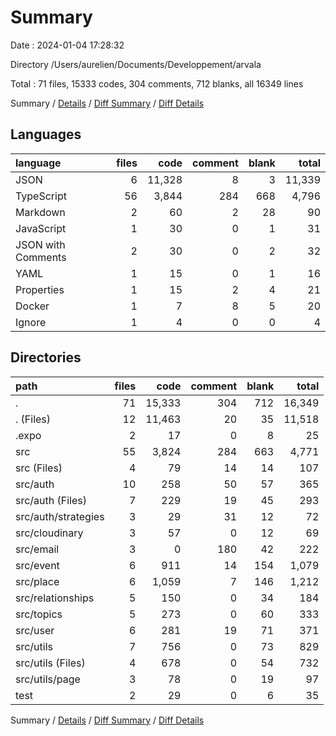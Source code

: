 # Summary

Date : 2024-01-04 17:28:32

Directory /Users/aurelien/Documents/Developpement/arvala

Total : 71 files,  15333 codes, 304 comments, 712 blanks, all 16349 lines

Summary / [Details](details.md) / [Diff Summary](diff.md) / [Diff Details](diff-details.md)

## Languages
| language | files | code | comment | blank | total |
| :--- | ---: | ---: | ---: | ---: | ---: |
| JSON | 6 | 11,328 | 8 | 3 | 11,339 |
| TypeScript | 56 | 3,844 | 284 | 668 | 4,796 |
| Markdown | 2 | 60 | 2 | 28 | 90 |
| JavaScript | 1 | 30 | 0 | 1 | 31 |
| JSON with Comments | 2 | 30 | 0 | 2 | 32 |
| YAML | 1 | 15 | 0 | 1 | 16 |
| Properties | 1 | 15 | 2 | 4 | 21 |
| Docker | 1 | 7 | 8 | 5 | 20 |
| Ignore | 1 | 4 | 0 | 0 | 4 |

## Directories
| path | files | code | comment | blank | total |
| :--- | ---: | ---: | ---: | ---: | ---: |
| . | 71 | 15,333 | 304 | 712 | 16,349 |
| . (Files) | 12 | 11,463 | 20 | 35 | 11,518 |
| .expo | 2 | 17 | 0 | 8 | 25 |
| src | 55 | 3,824 | 284 | 663 | 4,771 |
| src (Files) | 4 | 79 | 14 | 14 | 107 |
| src/auth | 10 | 258 | 50 | 57 | 365 |
| src/auth (Files) | 7 | 229 | 19 | 45 | 293 |
| src/auth/strategies | 3 | 29 | 31 | 12 | 72 |
| src/cloudinary | 3 | 57 | 0 | 12 | 69 |
| src/email | 3 | 0 | 180 | 42 | 222 |
| src/event | 6 | 911 | 14 | 154 | 1,079 |
| src/place | 6 | 1,059 | 7 | 146 | 1,212 |
| src/relationships | 5 | 150 | 0 | 34 | 184 |
| src/topics | 5 | 273 | 0 | 60 | 333 |
| src/user | 6 | 281 | 19 | 71 | 371 |
| src/utils | 7 | 756 | 0 | 73 | 829 |
| src/utils (Files) | 4 | 678 | 0 | 54 | 732 |
| src/utils/page | 3 | 78 | 0 | 19 | 97 |
| test | 2 | 29 | 0 | 6 | 35 |

Summary / [Details](details.md) / [Diff Summary](diff.md) / [Diff Details](diff-details.md)